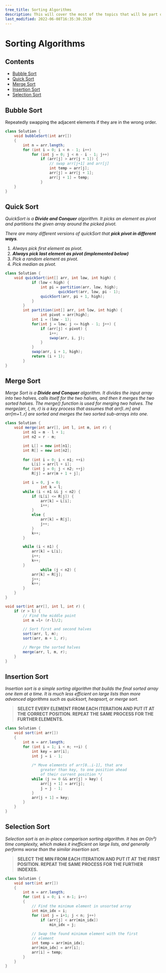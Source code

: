 ```yaml
---
tree_title: Sorting Algorithms
description: This will cover the most of the topics that will be part of the Sorting Algorithms.
last_modified: 2022-06-08T16:35:30.3530
---
```


# Sorting Algorithms

## Contents

-   [Bubble Sort](#bubble-sort)
-   [Quick Sort](#quick-sort)
-   [Merge Sort](#merge-sort)
-   [Insertion Sort](#insertion-sort)
-   [Selection Sort](#selection-sort)

## Bubble Sort

Repeatedly swapping the adjacent elements if they are in the wrong order.

```java showLineNumbers
class Solution {
    void bubbleSort(int arr[])
    {
        int n = arr.length;
        for (int i = 0; i < n - 1; i++)
            for (int j = 0; j < n - i - 1; j++)
                if (arr[j] > arr[j + 1]) {
                    // swap arr[j+1] and arr[j]
                    int temp = arr[j];
                    arr[j] = arr[j + 1];
                    arr[j + 1] = temp;
                }
    }
}
```

## Quick Sort

_QuickSort is a **Divide and Conquer** algorithm. It picks an element as pivot and partitions the given array around the picked pivot._

_There are many different versions of quickSort that **pick pivot in different ways**._

1.  _Always pick first element as pivot._
2.  **_Always pick last element as pivot (implemented below)_**
3.  _Pick a random element as pivot._
4.  _Pick median as pivot._

```java showLineNumbers
class Solution {
    void quickSort(int[] arr, int low, int high) {
            if (low < high) {
                int pi = partition(arr, low, high);
                        quickSort(arr, low, pi - 1);
                quickSort(arr, pi + 1, high);
            }
        }
        int partition(int[] arr, int low, int high) {
                int pivot = arr[high];
            int i = (low - 1);
            for(int j = low; j <= high - 1; j++) {
                if (arr[j] < pivot) {
                    i++;
                    swap(arr, i, j);
                }
            }
            swap(arr, i + 1, high);
            return (i + 1);
        }
}
```

## Merge Sort

_Merge Sort is a **Divide and Conquer** algorithm. 
It divides the input array into two halves, calls itself for the two halves, and then it merges the two sorted halves. 
The merge() function is used for merging two halves. 
The merge(arr, l, m, r) is a key process that assumes that arr[l..m] and arr[m+1..r] are sorted and merges the two sorted sub-arrays into one._

```java showLineNumbers
class Solution {
    void merge(int arr[], int l, int m, int r) {
        int n1 = m - l + 1;
        int n2 = r - m;

        int L[] = new int[n1];
        int R[] = new int[n2];
    
        for (int i = 0; i < n1; ++i)
            L[i] = arr[l + i];
        for (int j = 0; j < n2; ++j)
            R[j] = arr[m + 1 + j];

        int i = 0, j = 0;
                int k = l;
        while (i < n1 && j < n2) {
            if (L[i] <= R[j]) {
                arr[k] = L[i];
                i++;
            }
            else {
                arr[k] = R[j];
                j++;
            }
            k++;
        }

        while (i < n1) {
            arr[k] = L[i];
            i++;
            k++;
        }
                while (j < n2) {
            arr[k] = R[j];
            j++;
            k++;
        }
    }
}
```

```java showLineNumbers
void sort(int arr[], int l, int r) {
    if (r > l) {
        // Find the middle point
        int m =l+ (r-l)/2;

        // Sort first and second halves
        sort(arr, l, m);
        sort(arr, m + 1, r);

        // Merge the sorted halves
        merge(arr, l, m, r);
    }
}
```

## Insertion Sort

_Insertion sort is a simple sorting algorithm that builds the final sorted array one item at a time. 
It is much less efficient on large lists than more advanced algorithms such as quicksort, heapsort, or merge sort._

> **SELECT EVERY ELEMENT FROM EACH ITERATION AND PUT IT AT THE CORRECT POSITION. 
> REPEAT THE SAME PROCESS FOR THE FURTHER ELEMENTS.**

```java showLineNumbers
class Solution {
    void sort(int arr[])
    {
        int n = arr.length;
        for (int i = 1; i < n; ++i) {
            int key = arr[i];
            int j = i - 1;
    
            /* Move elements of arr[0..i-1], that are
                greater than key, to one position ahead
                of their current position */
            while (j >= 0 && arr[j] > key) {
                arr[j + 1] = arr[j];
                j = j - 1;
            }
            arr[j + 1] = key;
        }
    }
}
```

## Selection Sort

_Selection sort is an in-place comparison sorting algorithm. It has an O(n²) time complexity,
which makes it inefficient on large lists, and generally performs worse than the similar insertion sort._

> **SELECT THE MIN FROM EACH ITERATION AND PUT IT AT THE FIRST POSITION. 
> REPEAT THE SAME PROCESS FOR THE FURTHER INDEXES.**

```java showLineNumbers
class Solution {
    void sort(int arr[])
    {
        int n = arr.length;
        for (int i = 0; i < n-1; i++)
        {
            // Find the minimum element in unsorted array
            int min_idx = i;
            for (int j = i+1; j < n; j++)
                if (arr[j] < arr[min_idx])
                    min_idx = j;
    
            // Swap the found minimum element with the first
            // element
            int temp = arr[min_idx];
            arr[min_idx] = arr[i];
            arr[i] = temp;
        }
    }
}
```
